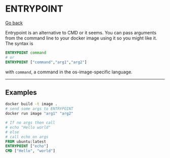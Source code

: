 # ENTRYPOINT

[Go back](..#most-used-instructions)

Entrypoint is an alternative to CMD
or it seems. You can pass arguments
from the command line to your docker
image using it so you might like it.
The syntax is

```dockerfile
ENTRYPOINT command
# or
ENTRYPOINT ["command","arg1","arg2"]
```

with ``command``, a command in the os-image-specific
language.

<hr class="sl">

## Examples

```bash
docker build -t image .
# send some args to ENTRYPOINT
docker run image "arg1" "arg2"
```

```dockerfile
# If no args then call
# echo "Hello world"
# else
# call echo on args
FROM ubuntu:latest
ENTRYPOINT ["echo"]
CMD ["Hello", "world"]
```